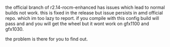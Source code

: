 the official branch of r2.14-rocm-enhanced has issues which lead to normal builds not work.
this is fixed in the release but issue persists in amd official repo. which im too lazy to report.
if you compile with this config build will pass and and you will get the wheel but it wont work on gfx1100 and gfx1030.

the problem is there for you to find out.

